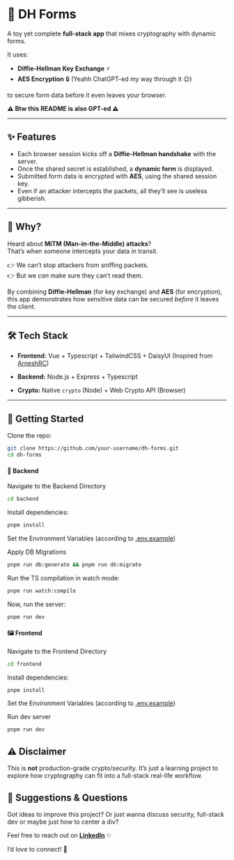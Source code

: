 # 🔐 DH Forms

A toy yet complete **full-stack app** that mixes cryptography with dynamic forms.

It uses:

- **Diffie-Hellman Key Exchange** ⚡️
- **AES Encryption** 🔒 (Yeahh ChatGPT-ed my way through it 😉)

to secure form data before it even leaves your browser.

**⚠️ Btw this README is also GPT-ed ⚠️**

---

## ✨ Features

- Each browser session kicks off a **Diffie-Hellman handshake** with the server.
- Once the shared secret is established, a **dynamic form** is displayed.
- Submitted form data is encrypted with **AES**, using the shared session key.
- Even if an attacker intercepts the packets, all they’ll see is useless gibberish.

---

## 🧐 Why?

Heard about **MiTM (Man-in-the-Middle) attacks**?  
That’s when someone intercepts your data in transit.

👉 We can’t stop attackers from sniffing packets.  
👉 But we _can_ make sure they can’t read them.

By combining **Diffie-Hellman** (for key exchange) and **AES** (for encryption), this app demonstrates how sensitive data can be secured _before_ it leaves the client.

---

## 🛠️ Tech Stack

- **Frontend:** Vue + Typescript + TailwindCSS + DaisyUI (Inspired from [ArneshRC](http://github.com/ArneshRC))

- **Backend:** Node.js + Express + Typescript
- **Crypto:** Native `crypto` (Node) + Web Crypto API (Browser)

---

## 🚀 Getting Started

Clone the repo:

```bash
git clone https://github.com/your-username/dh-forms.git
cd dh-forms
```

#### 🤖 Backend

Navigate to the Backend Directory

```bash
cd backend
```

Install dependencies:

```bash
pnpm install
```

Set the Environment Variables (according to [.env.example](./backend/.env.example))

Apply DB Migrations

```bash
pnpm run db:generate && pnpm run db:migrate
```

Run the TS compilation in watch mode:

```bash
pnpm run watch:compile
```

Now, run the server:

```bash
pnpm run dev
```

#### 🖼️ Frontend

Navigate to the Frontend Directory

```bash
cd frontend
```

Install dependencies:

```bash
pnpm install
```

Set the Environment Variables (according to [.env.example](./frontend/.env.example))

Run dev server

```bash
pnpm run dev
```

## ⚠️ Disclaimer

This is **not** production-grade crypto/security.
It’s just a learning project to explore how cryptography can fit into a full-stack real-life workflow.

## 💬 Suggestions & Questions

Got ideas to improve this project? Or just wanna discuss security, full-stack dev or maybe just how to center a div?

Feel free to reach out on **[LinkedIn](https://www.linkedin.com/in/krishnendudg/)** ✨

I’d love to connect! 🚀

